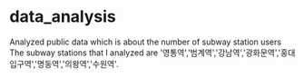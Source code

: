 # data_analysis
Analyzed public data which is about the number of subway station users 
The subway stations that I analyzed are '영통역','범계역','강남역','광화문역','홍대입구역','명동역','의왕역','수원역'.
